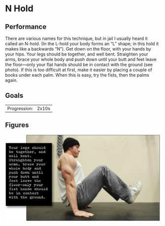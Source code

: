 # N Hold

## Performance

There are various names for this technique, but in jail I usually heard it called an N-hold. (In the L-hold your body forms an “L” shape; in this hold it makes like a backwards “N”). Get down on the floor, with your hands by your hips. Your legs should be together, and well bent. Straighten your arms, brace your whole body and push down until your butt and feet leave the floor—only your flat hands should be in contact with the ground (see photo). If this is too difficult at first, make it easier by placing a couple of books under each palm. When this is easy, try the fists, then the palms again.

## Goals

| | |
|---|---|
|Progression: | 2x10s |

## Figures

![](../../images/00_stretching/03_posterior_chain/3.png)
